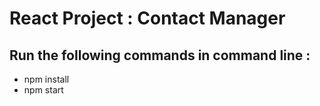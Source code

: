 # React Project : Contact Manager
## Run the following commands in command line : <br>
- npm install <br>
- npm start 
